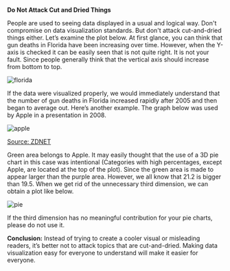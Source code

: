 **Do Not Attack Cut and Dried Things**

People are used to seeing data displayed in a usual and logical way. Don't compromise on data visualization standards. But don't attack cut-and-dried things either.
Let’s examine the plot below. At first glance, you can think that gun deaths in Florida have been increasing over time. However, when the Y-axis is checked it can be easily seen that is not quite right. 
It is not your fault. Since people generally think that the vertical axis should increase from bottom to top.

![florida](https://github.com/user-attachments/assets/fce4a5ce-65ab-4f92-9a32-31a18252f694)

If the data were visualized properly, we would immediately understand that the number of gun deaths in Florida increased rapidly after 2005 and then began to average out.
Here’s another example. The graph below was used by Apple in a presentation in 2008.

![apple](https://github.com/user-attachments/assets/c57ed085-72c7-4174-a746-692102702cda)

[Source: ZDNET](https://www.zdnet.com/article/heres-what-steve-jobs-just-said-about-iphone-during-macworld-keynote/)

Green area belongs to Apple. It may easily thought that the use of a 3D pie chart in this case was intentional (Categories with high percentages, except Apple, are located at the top of the plot). 
Since the green area is made to appear larger than the purple area. However, we all know that 21.2 is bigger than 19.5. When we get rid of the unnecessary third dimension, we can obtain a plot like below.

![pie](https://github.com/user-attachments/assets/a0dce7e5-a9d2-4175-bec3-f905c5a3878a)

If the third dimension has no meaningful contribution for your pie charts, please do not use it.

**Conclusion:** Instead of trying to create a cooler visual or misleading readers, it’s better not to attack topics that are cut-and-dried. Making data visualization easy for everyone to understand will make it easier for everyone.

